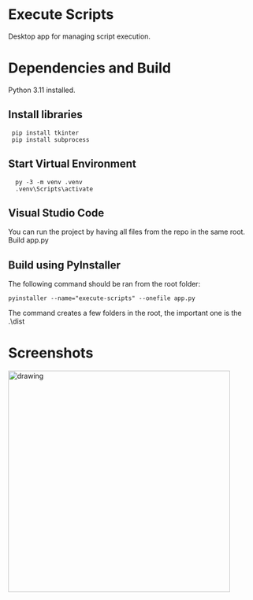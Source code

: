 # Execute Scripts
Desktop app for managing script execution.

# Dependencies and Build
Python 3.11 installed.

## Install libraries
```
 pip install tkinter
 pip install subprocess

```

## Start Virtual Environment

```
  py -3 -m venv .venv
  .venv\Scripts\activate
```

## Visual Studio Code
You can run the project by having all files from the repo in the same root.
Build app.py

## Build using PyInstaller
The following command should be ran from the root folder:
```
pyinstaller --name="execute-scripts" --onefile app.py
```
The command creates a few folders in the root, the important one is the .\dist

# Screenshots
<img src=https://github.com/n1sk4/execute-scripts/assets/92214769/7e32f66f-398c-4cd9-a3c9-d3d049b54cf1 alt="drawing" width="450"/>
